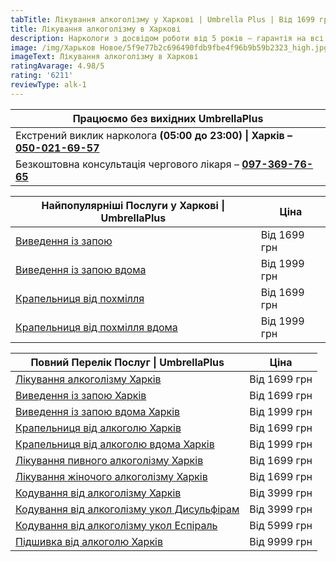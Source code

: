 ```yaml
---
tabTitle: Лікування алкоголізму у Харкові | Umbrella Plus | Від 1699 грн
title: Лікування алкоголізму в Харкові
description: Наркологи з досвідом роботи від 5 років – гарантія на всі послуги!
image: /img/Харьков Новое/5f9e77b2c696490fdb9fbe4f96b9b59b2323_high.jpg
imageText: Лікування алкоголізму в Харкові
ratingAvarage: 4.98/5
rating: '6211'
reviewType: alk-1
---
```


| Працюємо без вихідних UmbrellaPlus                                                          |
| ------------------------------------------------------------------------------------------- |
| Екстрений виклик нарколога **(05:00 до 23:00) \| Харків – [050-021-69-57](tel:0500216957)** |
| Безкоштовна консультація чергового лікаря – **[097-369-76-65](tel:097-369-7665)**           |

| Найпопулярніші Послуги у Харкові \| UmbrellaPlus                           | Ціна         |
| -------------------------------------------------------------------------- | ------------ |
| [Виведення із запою](Vivod-iz-zapoia-kharkiv-ua)                           | Від 1699 грн |
| [Виведення із запою вдома](Vivod-iz-zapoia-na-domy-kharkiv-ua)             | Від 1999 грн |
| [Крапельниця від похмілля](Kapelnica_ot_alkogola_kharkiv-ua)               | Від 1699 грн |
| [Крапельниця від похмілля вдома](Kapelnica_ot_alkogola_na_domy_kharkiv_ua) | Від 1999 грн |

| Повний Перелік Послуг \| UmbrellaPlus                                                      | Ціна         |
| ------------------------------------------------------------------------------------------ | ------------ |
| [Лікування алкоголізму Харків](lechenie-alkogolizma-kharkiv-ua)                            | Від 1699 грн |
| [Виведення із запою Харків](Vivod-iz-zapoia-kharkiv-ua)                                    | Від 1699 грн |
| [Виведення із запою вдома Харків](Vivod-iz-zapoia-na-domy-kharkiv-ua)                      | Від 1999 грн |
| [Крапельниця від алкоголю Харків](Kapelnica_ot_alkogola_kharkiv-ua)                        | Від 1699 грн |
| [Крапельниця від алкоголю вдома Харків](Kapelnica_ot_alkogola_na_domy_kharkiv_ua)          | Від 1999 грн |
| [Лікування пивного алкоголізму Харків](lechenie-pivnogo-alkogolizma-kharkiv-ua)            | Від 1699 грн |
| [Лікування жіночого алкоголізму Харків](lechenie-jenskogo-alkogolizma-kharkiv-ua)          | Від 1699 грн |
| [Кодування від алкоголізму Харків](kodirovka-ot-alkogolia-kharkiv-ua)                      | Від 3999 грн |
| [Кодування від алкоголізму укол Дисульфірам](kodirovka-ot-alkogolia-disulfiram-kharkiv-ua) | Від 3999 грн |
| [Кодування від алкоголізму укол Еспіраль](kodirovka-ot-alkogolizma-espiarl-kharkiv-ua)     | Від 5999 грн |
| [Підшивка від алкоголю Харків](podshivka-ot-alkogolia-kharkiv-ua)                          | Від 9999 грн |
